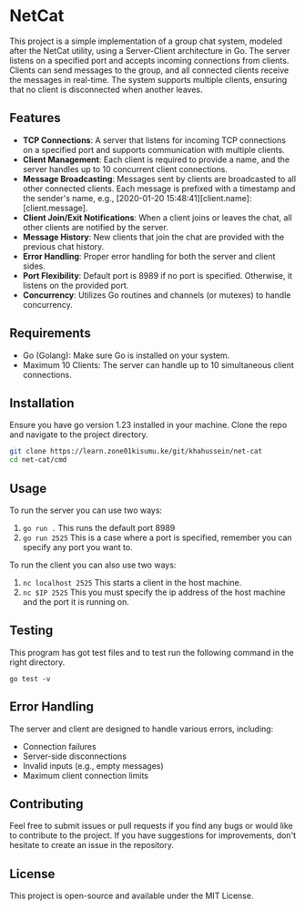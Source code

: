 # NetCat

This project is a simple implementation of a group chat system, modeled after the NetCat utility, using a Server-Client architecture in Go. The server listens on a specified port and accepts incoming connections from clients. Clients can send messages to the group, and all connected clients receive the messages in real-time. The system supports multiple clients, ensuring that no client is disconnected when another leaves.

## Features

- **TCP Connections**: A server that listens for incoming TCP connections on a specified port and supports communication with multiple clients.
 - **Client Management**: Each client is required to provide a name, and the server handles up to 10 concurrent client connections.
 - **Message Broadcasting**: Messages sent by clients are broadcasted to all other connected clients. Each message is prefixed with a timestamp and the sender's name, e.g., [2020-01-20 15:48:41][client.name]:[client.message].
 - **Client Join/Exit Notifications**: When a client joins or leaves the chat, all other clients are notified by the server.
 - **Message History**: New clients that join the chat are provided with the previous chat history.
 - **Error Handling**: Proper error handling for both the server and client sides.
 - **Port Flexibility**: Default port is 8989 if no port is specified. Otherwise, it listens on the provided port.
  - **Concurrency**: Utilizes Go routines and channels (or mutexes) to handle concurrency.

## Requirements

   - Go (Golang): Make sure Go is installed on your system.
   - Maximum 10 Clients: The server can handle up to 10 simultaneous client connections.

## Installation

Ensure you have go version 1.23 installed in your machine. Clone the repo and navigate to the project directory.

```bash
git clone https://learn.zone01kisumu.ke/git/khahussein/net-cat
cd net-cat/cmd
```

## Usage

To run the server you can use two ways:

 1. ```go run .```  This runs the default port 8989
 2. ```go run 2525``` This is a case where a port is specified, remember you can specify any port you want to.

To run the client you can also use two ways: 

1. ```nc localhost 2525``` This starts a client in the host machine.
2. ```nc $IP 2525``` This you must specify the ip address of the host machine and the port it is running on.

## Testing

This program has got test files and to test run the following command in the right directory.

```go test -v```

## Error Handling

The server and client are designed to handle various errors, including:

 - Connection failures
 - Server-side disconnections
 - Invalid inputs (e.g., empty messages)
 - Maximum client connection limits

## Contributing

Feel free to submit issues or pull requests if you find any bugs or would like to contribute to the project. If you have suggestions for improvements, don't hesitate to create an issue in the repository.

## License

This project is open-source and available under the MIT License.